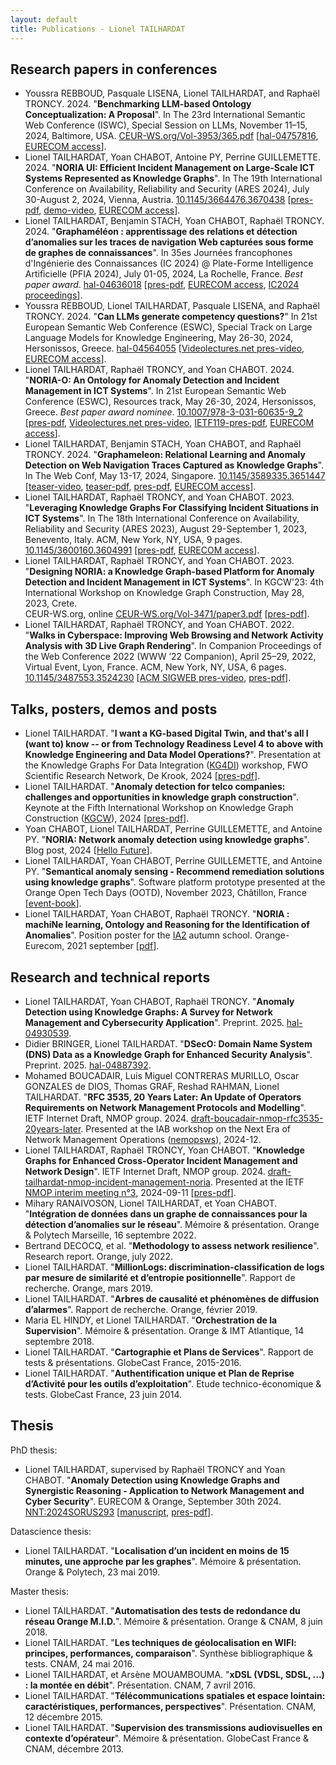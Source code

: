 ```yaml
---
layout: default
title: Publications - Lionel TAILHARDAT
---
```


## Research papers in conferences

* Youssra REBBOUD, Pasquale LISENA, Lionel TAILHARDAT, and Raphaël TRONCY. 2024.
  "**Benchmarking LLM-based Ontology Conceptualization: A Proposal**".
  In The 23rd International Semantic Web Conference (ISWC), Special Session on LLMs, November 11–15, 2024, Baltimore, USA.
  [CEUR-WS.org/Vol-3953/365.pdf](https://ceur-ws.org/Vol-3953/365.pdf) [[hal-04757816](https://hal.science/hal-04757816), [EURECOM access](https://www.eurecom.fr/publication/7944/)].
* Lionel TAILHARDAT, Yoan CHABOT, Antoine PY, Perrine GUILLEMETTE. 2024.
  "**NORIA UI: Efficient Incident Management on Large-Scale ICT Systems Represented as Knowledge Graphs**".
  In The 19th International Conference on Availability, Reliability and Security (ARES 2024), July 30-August 2, 2024, Vienna, Austria.
  [10.1145/3664476.3670438](https://doi.org/10.1145/3664476.3670438) [[pres-pdf](pubs/GRASEC-2024-noria-ui-pres.pdf), [demo-video](pubs/GRASEC-2024-noria-ui-demo.webm), [EURECOM access](https://www.eurecom.fr/publication/7767)].
* Lionel TAILHARDAT, Benjamin STACH, Yoan CHABOT, Raphaël TRONCY. 2024.
  "**Graphaméléon : apprentissage des relations et détection d’anomalies sur les traces de navigation Web capturées sous forme de graphes de connaissances**".
  In 35es Journées francophones d'Ingénierie des Connaissances (IC 2024) @ Plate-Forme Intelligence Artificielle (PFIA 2024), July 01-05, 2024, La Rochelle, France.
  *Best paper award*.
  [hal-04636018](https://hal.science/hal-04636018) [[pres-pdf](pubs/PFIA-2024-graphameleon-pres.pdf), [EURECOM access](https://www.eurecom.fr/publication/7728), [IC2024 proceedings](https://pfia2024.univ-lr.fr/assets/files/Conf%C3%A9rence-IC/IC2024_Actes.pdf)].
* Youssra REBBOUD, Lionel TAILHARDAT, Pasquale LISENA, and Raphaël TRONCY. 2024.
  "**Can LLMs generate competency questions?**"
  In 21st European Semantic Web Conference (ESWC), Special Track on Large Language Models for Knowledge Engineering, May 26-30, 2024, Hersonissos, Greece.
  [hal-04564055](https://hal.science/hal-04564055) [[Videolectures.net pres-video](https://videolectures.net/eswc2024_lisena_competency_questions/), [EURECOM access](https://www.eurecom.fr/publication/7699)].
* Lionel TAILHARDAT, Raphaël TRONCY, and Yoan CHABOT. 2024.
  "**NORIA-O: An Ontology for Anomaly Detection and Incident Management in ICT Systems**".
  In 21st European Semantic Web Conference (ESWC), Resources track, May 26-30, 2024, Hersonissos, Greece.
  *Best paper award nominee*.
  [10.1007/978-3-031-60635-9_2](https://doi.org/10.1007/978-3-031-60635-9_2) [[pres-pdf](pubs/ESWC-2024-noria-o-pres.pdf), [Videolectures.net pres-video](https://videolectures.net/eswc2024_tailhadat_anomaly_detection/), [IETF119-pres-pdf](pubs/IETF-2024-noria-o.pdf), [EURECOM access](https://www.eurecom.fr/fr/publication/7659)].
* Lionel TAILHARDAT, Benjamin STACH, Yoan CHABOT, and Raphaël TRONCY. 2024.
  "**Graphameleon: Relational Learning and Anomaly Detection on Web Navigation Traces Captured as Knowledge Graphs**".
  In The Web Conf, May 13-17, 2024, Singapore.
  [10.1145/3589335.3651447](https://doi.org/10.1145/3589335.3651447) [[teaser-video](https://www.youtube.com/watch?v=upaMA_YzBZs), [teaser-pdf](pubs/TWC-2024-graphameleon-teaser.pdf), [pres-pdf](pubs/TWC-2024-graphameleon-pres.pdf), [EURECOM access](https://www.eurecom.fr/fr/publication/7478)].
* Lionel TAILHARDAT, Raphaël TRONCY, and Yoan CHABOT. 2023.
  "**Leveraging Knowledge Graphs For Classifying Incident Situations in ICT Systems**".
  In The 18th International Conference on Availability, Reliability and Security (ARES 2023), August 29-September 1, 2023, Benevento, Italy.
  ACM, New York, NY, USA, 9 pages.
  [10.1145/3600160.3604991](https://doi.org/10.1145/3600160.3604991) [[pres-pdf](pubs/GRASEC-2023-noria-ad-pres.pdf), [EURECOM access](https://www.eurecom.fr/publication/7342)].
* Lionel TAILHARDAT, Raphaël TRONCY, and Yoan CHABOT. 2023.
  "**Designing NORIA: a Knowledge Graph-based Platform for Anomaly Detection and Incident Management in ICT Systems**".
  In KGCW'23: 4th International Workshop on Knowledge Graph Construction, May
  28, 2023, Crete.  
  CEUR-WS.org, online [CEUR-WS.org/Vol-3471/paper3.pdf](https://ceur-ws.org/Vol-3471/paper3.pdf) [[pres-pdf](pubs/KGCW-2023-noria-platform-pres.pdf)].
* Lionel TAILHARDAT, Raphaël TRONCY, and Yoan CHABOT. 2022.
  "**Walks in Cyberspace: Improving Web Browsing and Network Activity Analysis with 3D Live Graph Rendering**".
  In Companion Proceedings of the Web Conference 2022 (WWW ’22 Companion), April 25–29, 2022, Virtual Event, Lyon, France.
  ACM, New York, NY, USA, 6 pages.
  [10.1145/3487553.3524230](https://doi.org/10.1145/3487553.3524230) [[ACM SIGWEB pres-video](https://www.youtube.com/watch?v=X9DxQZellTQ&t=2564s), [pres-pdf](pubs/TWC-2022-dynagraph-pres.pdf)].

## Talks, posters, demos and posts

* Lionel TAILHARDAT.
  "**I want a KG-based Digital Twin, and that's all I (want to) know -- or from Technology Readiness Level 4 to above with Knowledge Engineering and Data Model Operations?**".
  Presentation at the Knowledge Graphs For Data Integration ([KG4DI](https://u0152642.pages.gitlab.kuleuven.be/kg4di-fwo-network/seminar_5_gent.html)) workshop, FWO Scientific Research Network, De Krook, 2024 [[pres-pdf](pubs/KG4DI-2024-DMOps.pdf)].
* Lionel TAILHARDAT.
  "**Anomaly detection for telco companies: challenges and opportunities in knowledge graph construction**".
  Keynote at the Fifth International Workshop on Knowledge Graph Construction ([KGCW](https://kg-construct.github.io/workshop/)), 2024 [[pres-pdf](pubs/KGCW-2024-keynote.pdf)].
* Yoan CHABOT, Lionel TAILHARDAT, Perrine GUILLEMETTE, and Antoine PY.
  "**NORIA: Network anomaly detection using knowledge graphs**".
  Blog post, 2024 [[Hello Future](https://hellofuture.orange.com/en/noria-network-anomaly-detection-using-knowledge-graphs/)].
* Lionel TAILHARDAT, Yoan CHABOT, Perrine GUILLEMETTE, and Antoine PY.
  "**Semantical anomaly sensing - Recommend remediation solutions using knowledge graphs**".
  Software platform prototype presented at the Orange Open Tech Days (OOTD), November 2023, Châtillon, France [[event-book](https://hellofuture.orange.com/app/uploads/2023/11/2023-OpenTechDays-book-demonstrations-conferences.pdf)].
* Lionel TAILHARDAT, Yoan CHABOT, Raphaël TRONCY.
  "**NORIA : machiNe learning, Ontology and Reasoning for the Identification of Anomalies**".
  Position poster for the [IA2](https://ia2.gdria.fr/) autumn school. Orange-Eurecom, 2021 september [[pdf](pubs/IA2-2021-NORIA-POSTER.pdf)].

## Research and technical reports

* Lionel TAILHARDAT, Yoan CHABOT, Raphaël TRONCY.
  "**Anomaly Detection using Knowledge Graphs: A Survey for Network Management and Cybersecurity Application**".
  Preprint. 2025. [hal-04930539](https://hal.science/hal-04930539).
* Didier BRINGER, Lionel TAILHARDAT.
  "**DSecO: Domain Name System (DNS) Data as a Knowledge Graph for Enhanced Security Analysis**".
  Preprint. 2025. [hal-04887392](https://hal.science/hal-04887392).
* Mohamed BOUCADAIR, Luis Miguel CONTRERAS MURILLO, Oscar GONZALES de DIOS, Thomas GRAF, Reshad RAHMAN, Lionel TAILHARDAT.
  "**RFC 3535, 20 Years Later: An Update of Operators Requirements on Network Management Protocols and Modelling**".
  IETF Internet Draft, NMOP group. 2024. [draft-boucadair-nmop-rfc3535-20years-later](https://datatracker.ietf.org/doc/draft-boucadair-nmop-rfc3535-20years-later/).
  Presented at the IAB workshop on the Next Era of Network Management Operations ([nemopsws](https://datatracker.ietf.org/group/nemopsws/)), 2024-12.
* Lionel TAILHARDAT, Raphaël TRONCY, Yoan CHABOT.
  "**Knowledge Graphs for Enhanced Cross-Operator Incident Management and Network Design**".
  IETF Internet Draft, NMOP group. 2024.
  [draft-tailhardat-nmop-incident-management-noria](https://datatracker.ietf.org/doc/draft-tailhardat-nmop-incident-management-noria/).
  Presented at the IETF [NMOP interim meeting n°3](https://datatracker.ietf.org/meeting/interim-2024-nmop-03/session/nmop), 2024-09-11 [[pres-pdf](pubs/IETF-NMOP-2024-draft-tailhardat-nmop-incident-management-noria-pres.pdf)].
* Mihary RANAIVOSON, Lionel TAILHARDAT, et Yoan CHABOT.
  "**Intégration de données dans un graphe de connaissances pour la détection d’anomalies sur le réseau**".
  Mémoire & présentation. Orange & Polytech Marseille, 16 septembre 2022.
* Bertrand DECOCQ, et al.
  "**Methodology to assess network resilience**".
  Research report. Orange, july 2022.
* Lionel TAILHARDAT.
  "**MillionLogs: discrimination-classification de logs par mesure de similarité et d’entropie positionnelle**".
  Rapport de recherche. Orange, mars 2019.
* Lionel TAILHARDAT.
  "**Arbres de causalité et phénomènes de diffusion d’alarmes**".
  Rapport de recherche. Orange, février 2019.
* Maria EL HINDY, et Lionel TAILHARDAT.
  "**Orchestration de la Supervision**".
  Mémoire & présentation. Orange & IMT Atlantique, 14 septembre 2018.
* Lionel TAILHARDAT.
  "**Cartographie et Plans de Services**".
  Rapport de tests & présentations. GlobeCast France, 2015-2016.
* Lionel TAILHARDAT.
  "**Authentification unique et Plan de Reprise d’Activité pour les outils d’exploitation**".
  Etude technico-économique & tests. GlobeCast France, 23 juin 2014.

## Thesis

PhD thesis:

* Lionel TAILHARDAT, supervised by Raphaël TRONCY and Yoan CHABOT.
  "**Anomaly Detection using Knowledge Graphs and Synergistic Reasoning - Application to Network Management and Cyber Security**".
  EURECOM & Orange, September 30th 2024.
  [NNT:2024SORUS293](https://theses.fr/2024SORUS293) [[manuscript](https://theses.hal.science/tel-04831512), [pres-pdf](pubs/2024-PhD_Defense_Tailhardat.pdf)].

Datascience thesis:

* Lionel TAILHARDAT.
  "**Localisation d’un incident en moins de 15 minutes, une approche par les graphes**".
  Mémoire & présentation. Orange & Polytech, 23 mai 2019.

Master thesis:

* Lionel TAILHARDAT.
  "**Automatisation des tests de redondance du réseau Orange M.I.D.**".
  Mémoire & présentation. Orange & CNAM, 8 juin 2018.
* Lionel TAILHARDAT.
  "**Les techniques de géolocalisation en WIFI: principes, performances, comparaison**".
  Synthèse bibliographique & tests. CNAM, 24 mai 2016.
* Lionel TAILHARDAT, et Arsène MOUAMBOUMA.
  "**xDSL (VDSL, SDSL, ...) : la montée en débit**".
  Présentation. CNAM, 7 avril 2016.
* Lionel TAILHARDAT.
  "**Télécommunications spatiales et espace lointain: caractéristiques, performances, perspectives**".
  Présentation. CNAM, 12 décembre 2015.
* Lionel TAILHARDAT.
  "**Supervision des transmissions audiovisuelles en contexte d’opérateur**".
  Mémoire & présentation. GlobeCast France & CNAM, décembre 2013.
